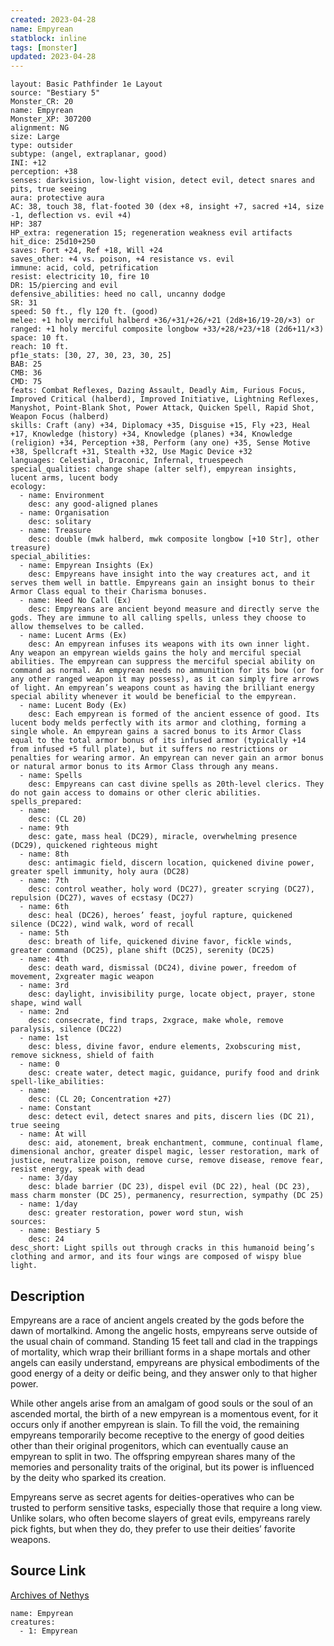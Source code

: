 ```yaml
---
created: 2023-04-28
name: Empyrean
statblock: inline
tags: [monster]
updated: 2023-04-28
---
```

```statblock
layout: Basic Pathfinder 1e Layout
source: "Bestiary 5"
Monster_CR: 20
name: Empyrean
Monster_XP: 307200
alignment: NG
size: Large
type: outsider
subtype: (angel, extraplanar, good)
INI: +12
perception: +38
senses: darkvision, low-light vision, detect evil, detect snares and pits, true seeing
aura: protective aura
AC: 38, touch 38, flat-footed 30 (dex +8, insight +7, sacred +14, size -1, deflection vs. evil +4)
HP: 387
HP_extra: regeneration 15; regeneration weakness evil artifacts
hit_dice: 25d10+250
saves: Fort +24, Ref +18, Will +24
saves_other: +4 vs. poison, +4 resistance vs. evil
immune: acid, cold, petrification
resist: electricity 10, fire 10
DR: 15/piercing and evil
defensive_abilities: heed no call, uncanny dodge
SR: 31
speed: 50 ft., fly 120 ft. (good)
melee: +1 holy merciful halberd +36/+31/+26/+21 (2d8+16/19-20/×3) or
ranged: +1 holy merciful composite longbow +33/+28/+23/+18 (2d6+11/×3)
space: 10 ft.
reach: 10 ft.
pf1e_stats: [30, 27, 30, 23, 30, 25]
BAB: 25
CMB: 36
CMD: 75
feats: Combat Reflexes, Dazing Assault, Deadly Aim, Furious Focus, Improved Critical (halberd), Improved Initiative, Lightning Reflexes, Manyshot, Point-Blank Shot, Power Attack, Quicken Spell, Rapid Shot, Weapon Focus (halberd)
skills: Craft (any) +34, Diplomacy +35, Disguise +15, Fly +23, Heal +17, Knowledge (history) +34, Knowledge (planes) +34, Knowledge (religion) +34, Perception +38, Perform (any one) +35, Sense Motive +38, Spellcraft +31, Stealth +32, Use Magic Device +32
languages: Celestial, Draconic, Infernal, truespeech
special_qualities: change shape (alter self), empyrean insights, lucent arms, lucent body
ecology:
  - name: Environment
    desc: any good-aligned planes
  - name: Organisation
    desc: solitary
  - name: Treasure
    desc: double (mwk halberd, mwk composite longbow [+10 Str], other treasure)
special_abilities:
  - name: Empyrean Insights (Ex)
    desc: Empyreans have insight into the way creatures act, and it serves them well in battle. Empyreans gain an insight bonus to their Armor Class equal to their Charisma bonuses.
  - name: Heed No Call (Ex)
    desc: Empyreans are ancient beyond measure and directly serve the gods. They are immune to all calling spells, unless they choose to allow themselves to be called.
  - name: Lucent Arms (Ex)
    desc: An empyrean infuses its weapons with its own inner light. Any weapon an empyrean wields gains the holy and merciful special abilities. The empyrean can suppress the merciful special ability on command as normal. An empyrean needs no ammunition for its bow (or for any other ranged weapon it may possess), as it can simply fire arrows of light. An empyrean’s weapons count as having the brilliant energy special ability whenever it would be beneficial to the empyrean.
  - name: Lucent Body (Ex)
    desc: Each empyrean is formed of the ancient essence of good. Its lucent body melds perfectly with its armor and clothing, forming a single whole. An empyrean gains a sacred bonus to its Armor Class equal to the total armor bonus of its infused armor (typically +14 from infused +5 full plate), but it suffers no restrictions or penalties for wearing armor. An empyrean can never gain an armor bonus or natural armor bonus to its Armor Class through any means.
  - name: Spells
    desc: Empyreans can cast divine spells as 20th-level clerics. They do not gain access to domains or other cleric abilities.
spells_prepared:
  - name:
    desc: (CL 20)
  - name: 9th
    desc: gate, mass heal (DC29), miracle, overwhelming presence (DC29), quickened righteous might
  - name: 8th
    desc: antimagic field, discern location, quickened divine power, greater spell immunity, holy aura (DC28)
  - name: 7th
    desc: control weather, holy word (DC27), greater scrying (DC27), repulsion (DC27), waves of ecstasy (DC27)
  - name: 6th
    desc: heal (DC26), heroes’ feast, joyful rapture, quickened silence (DC22), wind walk, word of recall
  - name: 5th
    desc: breath of life, quickened divine favor, fickle winds, greater command (DC25), plane shift (DC25), serenity (DC25)
  - name: 4th
    desc: death ward, dismissal (DC24), divine power, freedom of movement, 2xgreater magic weapon
  - name: 3rd
    desc: daylight, invisibility purge, locate object, prayer, stone shape, wind wall
  - name: 2nd
    desc: consecrate, find traps, 2xgrace, make whole, remove paralysis, silence (DC22)
  - name: 1st
    desc: bless, divine favor, endure elements, 2xobscuring mist, remove sickness, shield of faith
  - name: 0
    desc: create water, detect magic, guidance, purify food and drink
spell-like_abilities:
  - name:
    desc: (CL 20; Concentration +27)
  - name: Constant
    desc: detect evil, detect snares and pits, discern lies (DC 21), true seeing
  - name: At will
    desc: aid, atonement, break enchantment, commune, continual flame, dimensional anchor, greater dispel magic, lesser restoration, mark of justice, neutralize poison, remove curse, remove disease, remove fear, resist energy, speak with dead
  - name: 3/day
    desc: blade barrier (DC 23), dispel evil (DC 22), heal (DC 23), mass charm monster (DC 25), permanency, resurrection, sympathy (DC 25)
  - name: 1/day
    desc: greater restoration, power word stun, wish
sources:
  - name: Bestiary 5
    desc: 24
desc_short: Light spills out through cracks in this humanoid being’s clothing and armor, and its four wings are composed of wispy blue light.
```
## Description
Empyreans are a race of ancient angels created by the gods before the dawn of mortalkind. Among the angelic hosts, empyreans serve outside of the usual chain of command. Standing 15 feet tall and clad in the trappings of mortality, which wrap their brilliant forms in a shape mortals and other angels can easily understand, empyreans are physical embodiments of the good energy of a deity or deific being, and they answer only to that higher power.

While other angels arise from an amalgam of good souls or the soul of an ascended mortal, the birth of a new empyrean is a momentous event, for it occurs only if another empyrean is slain. To fill the void, the remaining empyreans temporarily become receptive to the energy of good deities other than their original progenitors, which can eventually cause an empyrean to split in two. The offspring empyrean shares many of the memories and personality traits of the original, but its power is influenced by the deity who sparked its creation.

Empyreans serve as secret agents for deities-operatives who can be trusted to perform sensitive tasks, especially those that require a long view. Unlike solars, who often become slayers of great evils, empyreans rarely pick fights, but when they do, they prefer to use their deities’ favorite weapons.


## Source Link
[Archives of Nethys](https://aonprd.com/MonsterDisplay.aspx?ItemName=Empyrean)
```encounter-table
name: Empyrean
creatures:
  - 1: Empyrean
```
